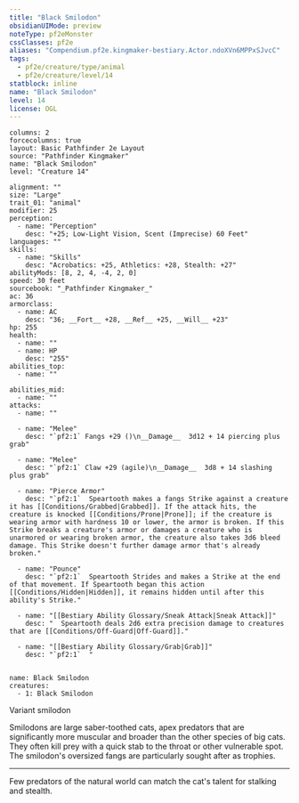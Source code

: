 ```yaml
---
title: "Black Smilodon"
obsidianUIMode: preview
noteType: pf2eMonster
cssClasses: pf2e
aliases: "Compendium.pf2e.kingmaker-bestiary.Actor.ndoXVn6MPPxSJvcC" 
tags:
  - pf2e/creature/type/animal
  - pf2e/creature/level/14
statblock: inline
name: "Black Smilodon"
level: 14
license: OGL
---
```


```statblock
columns: 2
forcecolumns: true
layout: Basic Pathfinder 2e Layout
source: "Pathfinder Kingmaker"
name: "Black Smilodon"
level: "Creature 14"

alignment: ""
size: "Large"
trait_01: "animal"
modifier: 25
perception:
  - name: "Perception"
    desc: "+25; Low-Light Vision, Scent (Imprecise) 60 Feet"
languages: ""
skills:
  - name: "Skills"
    desc: "Acrobatics: +25, Athletics: +28, Stealth: +27"
abilityMods: [8, 2, 4, -4, 2, 0]
speed: 30 feet
sourcebook: "_Pathfinder Kingmaker_"
ac: 36
armorclass:
  - name: AC
    desc: "36; __Fort__ +28, __Ref__ +25, __Will__ +23"
hp: 255
health:
  - name: ""
  - name: HP
    desc: "255"
abilities_top:
  - name: ""

abilities_mid:
  - name: ""
attacks:
  - name: ""

  - name: "Melee"
    desc: "`pf2:1` Fangs +29 ()\n__Damage__  3d12 + 14 piercing plus grab"

  - name: "Melee"
    desc: "`pf2:1` Claw +29 (agile)\n__Damage__  3d8 + 14 slashing plus grab"

  - name: "Pierce Armor"
    desc: "`pf2:1`  Speartooth makes a fangs Strike against a creature it has [[Conditions/Grabbed|Grabbed]]. If the attack hits, the creature is knocked [[Conditions/Prone|Prone]]; if the creature is wearing armor with hardness 10 or lower, the armor is broken. If this Strike breaks a creature's armor or damages a creature who is unarmored or wearing broken armor, the creature also takes 3d6 bleed damage. This Strike doesn't further damage armor that's already broken."

  - name: "Pounce"
    desc: "`pf2:1`  Speartooth Strides and makes a Strike at the end of that movement. If Speartooth began this action [[Conditions/Hidden|Hidden]], it remains hidden until after this ability's Strike."

  - name: "[[Bestiary Ability Glossary/Sneak Attack|Sneak Attack]]"
    desc: "  Speartooth deals 2d6 extra precision damage to creatures that are [[Conditions/Off-Guard|Off-Guard]]."

  - name: "[[Bestiary Ability Glossary/Grab|Grab]]"
    desc: "`pf2:1`  "
 
```

```encounter-table
name: Black Smilodon
creatures:
  - 1: Black Smilodon
```


Variant smilodon

Smilodons are large saber-toothed cats, apex predators that are significantly more muscular and broader than the other species of big cats. They often kill prey with a quick stab to the throat or other vulnerable spot. The smilodon's oversized fangs are particularly sought after as trophies.

* * *

Few predators of the natural world can match the cat's talent for stalking and stealth.
